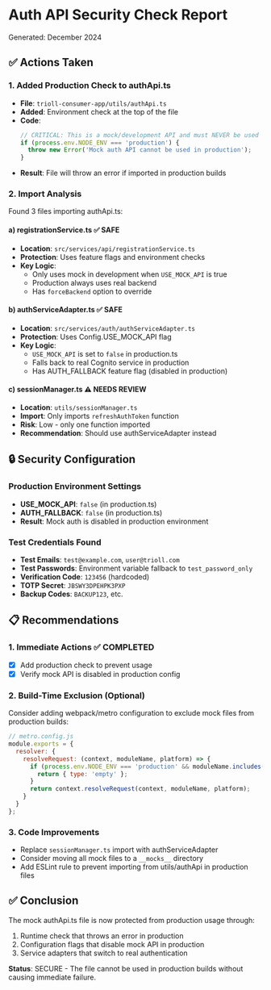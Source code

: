 # Auth API Security Check Report

Generated: December 2024

## ✅ Actions Taken

### 1. Added Production Check to authApi.ts
- **File**: `trioll-consumer-app/utils/authApi.ts`
- **Added**: Environment check at the top of the file
- **Code**:
  ```typescript
  // CRITICAL: This is a mock/development API and must NEVER be used in production
  if (process.env.NODE_ENV === 'production') {
    throw new Error('Mock auth API cannot be used in production');
  }
  ```
- **Result**: File will throw an error if imported in production builds

### 2. Import Analysis

Found 3 files importing authApi.ts:

#### a) registrationService.ts ✅ SAFE
- **Location**: `src/services/api/registrationService.ts`
- **Protection**: Uses feature flags and environment checks
- **Key Logic**:
  - Only uses mock in development when `USE_MOCK_API` is true
  - Production always uses real backend
  - Has `forceBackend` option to override

#### b) authServiceAdapter.ts ✅ SAFE
- **Location**: `src/services/auth/authServiceAdapter.ts`
- **Protection**: Uses Config.USE_MOCK_API flag
- **Key Logic**:
  - `USE_MOCK_API` is set to `false` in production.ts
  - Falls back to real Cognito service in production
  - Has AUTH_FALLBACK feature flag (disabled in production)

#### c) sessionManager.ts ⚠️ NEEDS REVIEW
- **Location**: `utils/sessionManager.ts`
- **Import**: Only imports `refreshAuthToken` function
- **Risk**: Low - only one function imported
- **Recommendation**: Should use authServiceAdapter instead

## 🔒 Security Configuration

### Production Environment Settings
- **USE_MOCK_API**: `false` (in production.ts)
- **AUTH_FALLBACK**: `false` (in production.ts)
- **Result**: Mock auth is disabled in production environment

### Test Credentials Found
- **Test Emails**: `test@example.com`, `user@trioll.com`
- **Test Passwords**: Environment variable fallback to `test_password_only`
- **Verification Code**: `123456` (hardcoded)
- **TOTP Secret**: `JBSWY3DPEHPK3PXP`
- **Backup Codes**: `BACKUP123`, etc.

## 📋 Recommendations

### 1. Immediate Actions ✅ COMPLETED
- [x] Add production check to prevent usage
- [x] Verify mock API is disabled in production config

### 2. Build-Time Exclusion (Optional)
Consider adding webpack/metro configuration to exclude mock files from production builds:
```javascript
// metro.config.js
module.exports = {
  resolver: {
    resolveRequest: (context, moduleName, platform) => {
      if (process.env.NODE_ENV === 'production' && moduleName.includes('authApi')) {
        return { type: 'empty' };
      }
      return context.resolveRequest(context, moduleName, platform);
    }
  }
};
```

### 3. Code Improvements
- Replace `sessionManager.ts` import with authServiceAdapter
- Consider moving all mock files to a `__mocks__` directory
- Add ESLint rule to prevent importing from utils/authApi in production files

## ✅ Conclusion

The mock authApi.ts file is now protected from production usage through:
1. Runtime check that throws an error in production
2. Configuration flags that disable mock API in production
3. Service adapters that switch to real authentication

**Status**: SECURE - The file cannot be used in production builds without causing immediate failure.